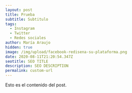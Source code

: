 ```yaml
---
layout: post
title: Prueba
subtitle: Subtitulo
tags:
  - Instagram
  - Twitter
  - Redes sociales
author: María Araujo
hidden: true
image: /img/upload/facebook-redisena-su-plataforma.png
date: 2020-08-11T21:20:54.347Z
seotitle: SEO TITLE
description: SEO DESCRIPTION
permalink: custom-url
---
```

Esto es el contenido del post.